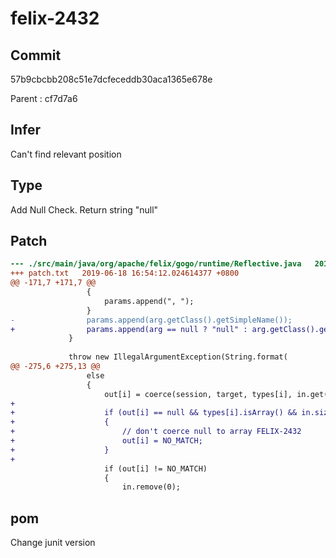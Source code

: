 # felix-2432

## Commit
57b9cbcbb208c51e7dcfeceddb30aca1365e678e

Parent : cf7d7a6

## Infer
Can't find relevant position

## Type
Add Null Check. Return string "null"

## Patch
```diff
--- ./src/main/java/org/apache/felix/gogo/runtime/Reflective.java	2019-06-18 16:43:58.872136428 +0800
+++ patch.txt	2019-06-18 16:54:12.024614377 +0800
@@ -171,7 +171,7 @@
                 {
                     params.append(", ");
                 }
-                params.append(arg.getClass().getSimpleName());
+                params.append(arg == null ? "null" : arg.getClass().getSimpleName());
             }
 
             throw new IllegalArgumentException(String.format(
@@ -275,6 +275,13 @@
                 else
                 {
                     out[i] = coerce(session, target, types[i], in.get(0));
+                    
+                    if (out[i] == null && types[i].isArray() && in.size() > 0)
+                    {
+                        // don't coerce null to array FELIX-2432
+                        out[i] = NO_MATCH;
+                    }
+                    
                     if (out[i] != NO_MATCH)
                     {
                         in.remove(0);

```

## pom
Change junit version